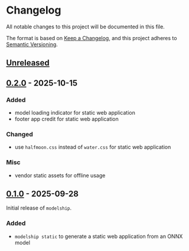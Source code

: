 # Changelog

All notable changes to this project will be documented in this file.

The format is based on [Keep a Changelog](https://keepachangelog.com/en/1.1.0/),
and this project adheres to [Semantic Versioning](https://semver.org/spec/v2.0.0.html).

## [Unreleased]

## [0.2.0] - 2025-10-15
### Added
- model loading indicator for static web application
- footer app credit for static web application

### Changed
- use `halfmoon.css` instead of `water.css` for static web application

### Misc
- vendor static assets for offline usage

## [0.1.0] - 2025-09-28
Initial release of `modelship`.

### Added
- `modelship static` to generate a static web application from an ONNX model

[Unreleased]: https://github.com/datalpia/modelship/compare/0.2.0...HEAD
[0.2.0]: https://github.com/datalpia/modelship/compare/0.1.0...0.2.0
[0.1.0]: https://github.com/datalpia/modelship/releases/tag/0.1.0
